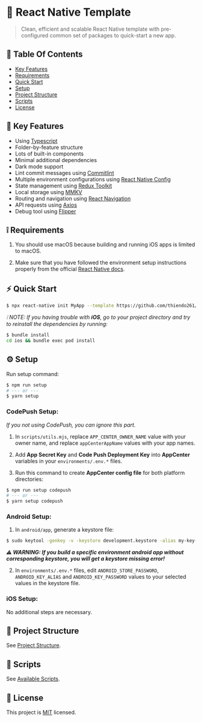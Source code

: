 # :seedling: React Native Template

> Clean, efficient and scalable React Native template with pre-configured common set of packages to quick-start a new app.

## :bookmark: Table Of Contents

- [Key Features](#🌟-key-features)
- [Requirements](#❕-requirements)
- [Quick Start](#⚡-quick-start)
- [Setup](#⚙️-setup)
- [Project Structure](#🌳-project-structure)
- [Scripts](#📃-scripts)
- [License](#📄-license)

## :star2: Key Features

- Using [Typescript](https://www.typescriptlang.org)
- Folder-by-feature structure
- Lots of built-in components
- Minimal additional dependencies
- Dark mode support
- Lint commit messages using [Commitlint](https://github.com/conventional-changelog/commitlint)
- Multiple environment configurations using [React Native Config](https://github.com/luggit/react-native-config)
- State management using [Redux Toolkit](https://redux-toolkit.js.org)
- Local storage using [MMKV](https://github.com/mrousavy/react-native-mmkv)
- Routing and navigation using [React Navigation](https://reactnavigation.org/)
- API requests using [Axios](https://axios-http.com)
- Debug tool using [Flipper](https://fbflipper.com)

## :grey_exclamation: Requirements

1. You should use macOS because building and running iOS apps is limited to macOS.

2. Make sure that you have followed the environment setup instructions properly from the official [React Native docs](https://reactnative.dev/docs/environment-setup).

## :zap: Quick Start

```sh
$ npx react-native init MyApp --template https://github.com/thiendo261/react-native-template
```

_:grey_exclamation: NOTE: If you having trouble with **iOS**, go to your project directory and try to reinstall the dependencies by running:_

```sh
$ bundle install
cd ios && bundle exec pod install
```

## :gear: Setup

Run setup command:

```sh
$ npm run setup
# --- or ---
$ yarn setup
```

### CodePush Setup:

_If you not using CodePush, you can ignore this part._

1. In `scripts/utils.mjs`, replace `APP_CENTER_OWNER_NAME` value with your owner name, and replace `appCenterAppName` values with your app names.

2. Add **App Secret Key** and **Code Push Deployment Key** into **AppCenter** variables in your `environments/.env.*` files.

3. Run this command to create **AppCenter config file** for both platform directories:

```sh
$ npm run setup codepush
# --- or ---
$ yarn setup codepush
```

### Android Setup:

1. In `android/app`, generate a keystore file:

```sh
$ sudo keytool -genkey -v -keystore development.keystore -alias my-key-alias -keyalg RSA -keysize 2048 -validity 10000 # replace development for your environment
```

**_:warning: WARNING: If you build a specific environment android app without corresponding keystore, you will get a keystore missing error!_**

2. In `environments/.env.*` files, edit `ANDROID_STORE_PASSWORD`, `ANDROID_KEY_ALIAS` and `ANDROID_KEY_PASSWORD` values to your selected values in the keystore file.

### iOS Setup:

No additional steps are necessary.

## :deciduous_tree: Project Structure

See [Project Structure](./docs/project-structure.md).

## :page_with_curl: Scripts

See [Available Scripts](./docs/scripts.md).

## :page_facing_up: License

This project is [MIT](./LICENSE) licensed.
